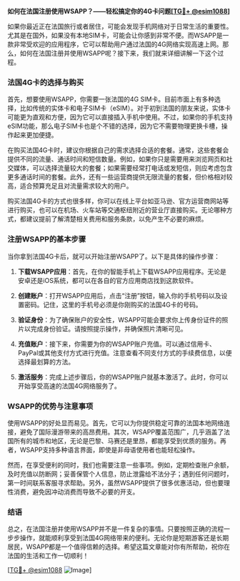 **如何在法国注册使用WSAPP？——轻松搞定你的4G卡问题[[TG💪+ @esim1088](https://t.me/s/esim1088)]**

如果你最近正在法国旅行或者居住，可能会发现手机网络对于日常生活的重要性。尤其是在国外，如果没有本地SIM卡，可能会让你感到非常不便。而WSAPP是一款非常受欢迎的应用程序，它可以帮助用户通过法国的4G网络实现高速上网。那么，如何在法国注册并使用WSAPP呢？接下来，我们就来详细讲解一下这个过程。

### 法国4G卡的选择与购买

首先，想要使用WSAPP，你需要一张法国的4G SIM卡。目前市面上有多种选择，比如传统的实体卡和电子SIM卡（eSIM）。对于初到法国的朋友来说，实体卡可能更为直观和方便，因为它可以直接插入手机中使用。不过，如果你的手机支持eSIM功能，那么电子SIM卡也是个不错的选择，因为它不需要物理更换卡槽，操作起来更加便捷。

在购买法国4G卡时，建议你根据自己的需求选择合适的套餐。通常，这些套餐会提供不同的流量、通话时间和短信数量。例如，如果你只是需要用来浏览网页和社交媒体，可以选择流量较大的套餐；如果需要经常打电话或发短信，则应考虑包含更多通话时间的套餐。此外，还有一些运营商提供无限流量的套餐，但价格相对较高，适合预算充足且对流量需求较大的用户。

购买法国4G卡的方式也很多样，你可以在线上平台如亚马逊、官方运营商网站等进行购买，也可以在机场、火车站等交通枢纽附近的营业厅直接购买。无论哪种方式，都建议提前了解清楚相关费用和服务条款，以免产生不必要的麻烦。

### 注册WSAPP的基本步骤

当你拿到法国4G卡后，就可以开始注册WSAPP了。以下是具体的操作步骤：

1. **下载WSAPP应用**：首先，在你的智能手机上下载WSAPP应用程序。无论是安卓还是iOS系统，都可以在各自的官方应用商店找到这款软件。

2. **创建账户**：打开WSAPP应用后，点击“注册”按钮，输入你的手机号码以及设置密码。记住，这里的手机号必须是你刚购买的法国4G卡的号码。

3. **验证身份**：为了确保账户的安全性，WSAPP可能会要求你上传身份证件的照片以完成身份验证。请按照提示操作，并确保照片清晰可见。

4. **充值账户**：接下来，你需要为你的WSAPP账户充值。可以通过信用卡、PayPal或其他支付方式进行充值。注意查看不同支付方式的手续费信息，以便选择最划算的方法。

5. **激活服务**：完成上述步骤后，你的WSAPP账户就基本激活了。此时，你可以开始享受高速的法国4G网络服务了。

### WSAPP的优势与注意事项

使用WSAPP的好处显而易见。首先，它可以为你提供稳定可靠的法国本地网络连接，避免了国际漫游带来的高昂费用。其次，WSAPP覆盖范围广，几乎涵盖了法国所有的城市和地区，无论是巴黎、马赛还是里昂，都能享受到优质的服务。再者，WSAPP支持多种语言界面，即使是非母语使用者也能轻松操作。

然而，在享受便利的同时，我们也需要注意一些事项。例如，定期检查账户余额，及时充值以防断网；妥善保管个人信息，防止泄露给不法分子；遇到任何问题时，第一时间联系客服寻求帮助。另外，虽然WSAPP提供了很多优惠活动，但也要理性消费，避免因冲动消费而导致不必要的开支。

### 结语

总之，在法国注册并使用WSAPP并不是一件复杂的事情。只要按照正确的流程一步步操作，就能顺利享受到法国4G网络带来的便利。无论你是短期游客还是长期居民，WSAPP都是一个值得信赖的选择。希望这篇文章能对你有所帮助，祝你在法国的生活和工作一切顺利！

[[TG💪+ @esim1088](https://t.me/s/esim1088) ![Image](https://i.postimg.cc/4NQfJmqS/Snipaste-2025-05-13-00-14-12.png)]
